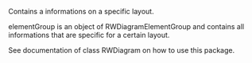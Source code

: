 Contains a informations on a specific layout.

elementGroup is an object of RWDiagramElementGroup and contains all informations that are specific for a certain layout.

See documentation of class RWDiagram on how to use this package.